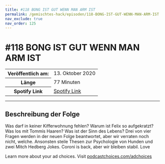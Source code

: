 ```yaml
---
title: #118 BONG IST GUT WENN MAN ARM IST
permalink: /gemischtes-hack/episoden/118-BONG-IST-GUT-WENN-MAN-ARM-IST
nav_exclude: true
nav_order: 125
---
```


# #118 BONG IST GUT WENN MAN ARM IST
<table class="resp-table dcf-table dcf-table-responsive dcf-table-bordered dcf-table-striped dcf-w-100%">
                    <tbody>
                        <tr>
                            <th scope="row">Veröffentlich am:</th>
                            <td data-label="Veröffentlich am:">13. Oktober 2020</td>
                        </tr>
                        <tr>
                            <th scope="row">Länge </th>
                            <td data-label="Länge ">77 Minuten</td>
                        </tr><tr>
                                <th scope="row">Spotify Link</th>
                                <td data-label="Spotify Link"><a href="https://open.spotify.com/episode/6J34LV5fFAZHfgm2gMO6e5">Spotify Link</a></td>
                            </tr></tbody>
                </table>

***

## Beschreibung der Folge

<div>
<p>Was darf in keiner Kifferwohnung fehlen? Warum ist Felix so aufgekratzt? Was los mit Tommis Haaren? Was ist der Sinn des Lebens? Drei von vier Fragen werden in der neuen Folge beantwortet, aber wir verraten noch nicht, welche. Ansonsten steile Thesen zur Psychologie von Hunden und zwei Mitch Hedberg Jokes. Coroni is back, aber wir bleiben stabil. Love</p><p> </p><p>Learn more about your ad choices. Visit <a href="https://podcastchoices.com/adchoices">podcastchoices.com/adchoices</a></p>  
</div>

